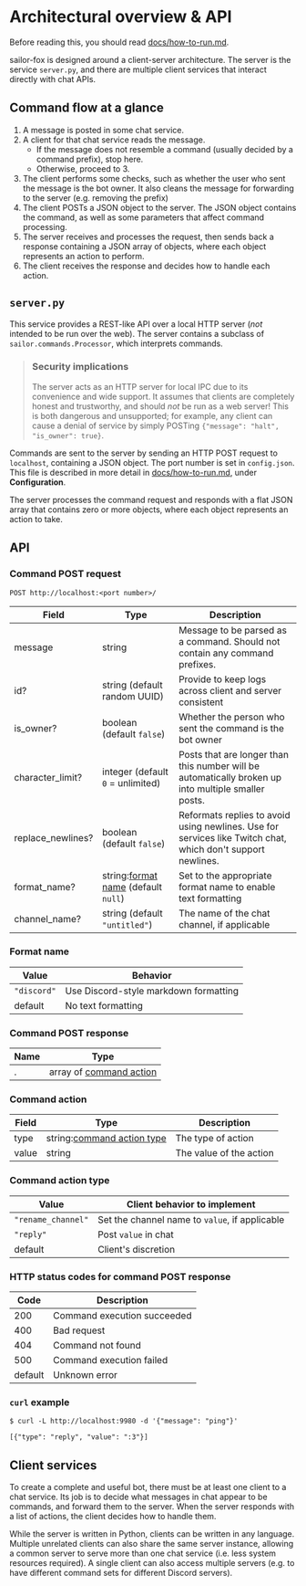 # Architectural overview & API

Before reading this, you should read [docs/how-to-run.md](docs/how-to-run.md).

sailor-fox is designed around a client-server architecture.
The server is the service `server.py`,
and there are multiple client services that interact directly with chat APIs.

## Command flow at a glance

1. A message is posted in some chat service.
2. A client for that chat service reads the message.
    * If the message does not resemble a command (usually decided by a command prefix), stop here.
    * Otherwise, proceed to 3.
3. The client performs some checks, such as whether the user who sent the message is the bot owner.
   It also cleans the message for forwarding to the server (e.g. removing the prefix)
4. The client POSTs a JSON object to the server.
   The JSON object contains the command,
   as well as some parameters that affect command processing.
5. The server receives and processes the request, then sends back a response containing
   a JSON array of objects, where each object represents an action to perform.
6. The client receives the response and decides how to handle each action.

## `server.py`

This service provides a REST-like API over a local HTTP server (_not_ intended to be run over the web).
The server contains a subclass of `sailor.commands.Processor`, which interprets commands.

> ### Security implications
> The server acts as an HTTP server for local IPC due to its convenience and wide support.
> It assumes that clients are completely honest and trustworthy,
> and should *not* be run as a web server!
> This is both dangerous and unsupported;
> for example, any client can cause a denial of service by simply POSTing
> `{"message": "halt", "is_owner": true}`.

Commands are sent to the server by sending an HTTP POST request to `localhost`, containing a JSON object.
The port number is set in `config.json`. This file is described in more detail in
[docs/how-to-run.md](docs/how-to-run.md), under **Configuration**.

The server processes the command request and responds with a flat JSON array that contains zero or more objects, where
each object represents an action to take.

## API

### Command POST request

`POST http://localhost:<port number>/`

| Field             | Type                                                | Description
| ---               | ---                                                 | ---
| message           | string                                              | Message to be parsed as a command. Should not contain any command prefixes.
| id?               | string (default random UUID)                        | Provide to keep logs across client and server consistent
| is_owner?         | boolean (default `false`)                           | Whether the person who sent the command is the bot owner
| character_limit?  | integer (default `0` = unlimited)                   | Posts that are longer than this number will be automatically broken up into multiple smaller posts.
| replace_newlines? | boolean (default `false`)                           | Reformats replies to avoid using newlines. Use for services like Twitch chat, which don't support newlines.
| format_name?      | string:[format name](#format-name) (default `null`) | Set to the appropriate format name to enable text formatting
| channel_name?     | string (default `"untitled"`)                       | The name of the chat channel, if applicable

### Format name

| Value       | Behavior
| ---         | ---
| `"discord"` | Use Discord-style markdown formatting
| default     | No text formatting

### Command POST response

| Name | Type
| ---  | ---
| .    |  array of [command action](#command-action)

### Command action

| Field | Type                                               | Description
| ---   | ---                                                | ---
| type  | string:[command action type](#command-action-type) | The type of action
| value | string                                             | The value of the action

### Command action type

| Value              | Client behavior to implement
| ---                | ---
| `"rename_channel"` | Set the channel name to `value`, if applicable
| `"reply"`          | Post `value` in chat
| default            | Client's discretion

### HTTP status codes for command POST response

| Code    | Description
| ---     | ---
| 200     | Command execution succeeded
| 400     | Bad request
| 404     | Command not found
| 500     | Command execution failed
| default | Unknown error

### `curl` example
```
$ curl -L http://localhost:9980 -d '{"message": "ping"}'

[{"type": "reply", "value": ":3"}]
```

## Client services

To create a complete and useful bot, there must be at least one client to a chat service.
Its job is to decide what messages in chat appear to be commands, and forward them to the server.
When the server responds with a list of actions, the client decides how to handle them.

While the server is written in Python, clients can be written in any language.
Multiple unrelated clients can also share the same server instance, allowing a common server
to serve more than one chat service (i.e. less system resources required).
A single client can also access multiple servers (e.g. to have different command sets for
different Discord servers).

